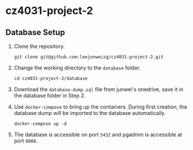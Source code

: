 # cz4031-project-2

## Database Setup
1. Clone the repository.
    ```
    git clone git@github.com:leejunweisg/cz4031-project-2.git
    ```

2. Change the working directory to the `database` folder.
    ```
    cd cz4031-project-2/database
    ```

3. Download the `database-dump.sql` file from junwei's onedrive, save it in the database folder in Step 2.

4. Use `docker-compose` to bring up the containers. During first creation, the database dump will be imported to the database automatically.
    ```
    docker-compose up -d
    ```

5. The database is accessible on port `5432` and pgadmin is accessible at port `8080`.